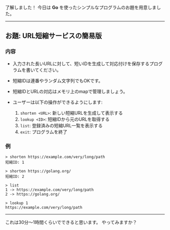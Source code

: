了解しました！
今日は **Go** を使ったシンプルなプログラムのお題を用意しました。

---

## お題: URL短縮サービスの簡易版

### 内容

* 入力された長いURLに対して、短いIDを生成して対応付けを保存するプログラムを書いてください。
* 短縮IDは連番やランダム文字列でもOKです。
* 短縮IDとURLの対応はメモリ上のmapで管理しましょう。
* ユーザーは以下の操作ができるようにします:

  1. `shorten <URL>`: 新しい短縮URLを生成して表示する
  2. `lookup <ID>`: 短縮IDから元のURLを取得する
  3. `list`: 登録済みの短縮URL一覧を表示する
  4. `exit`: プログラムを終了

### 例

```
> shorten https://example.com/very/long/path
短縮ID: 1

> shorten https://golang.org/
短縮ID: 2

> list
1 -> https://example.com/very/long/path
2 -> https://golang.org/

> lookup 1
https://example.com/very/long/path
```

---

これは30分〜1時間くらいでできると思います。
やってみますか？
